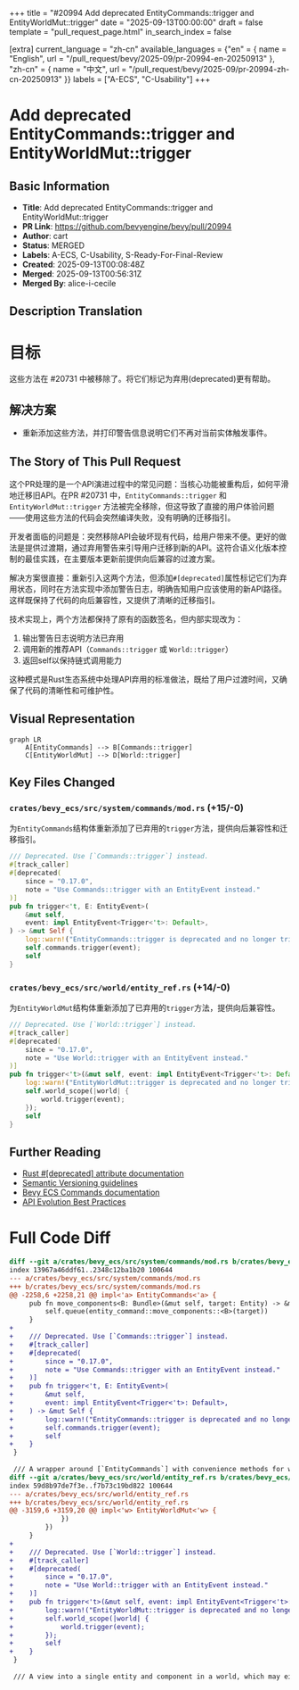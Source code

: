+++
title = "#20994 Add deprecated EntityCommands::trigger and EntityWorldMut::trigger"
date = "2025-09-13T00:00:00"
draft = false
template = "pull_request_page.html"
in_search_index = false

[extra]
current_language = "zh-cn"
available_languages = {"en" = { name = "English", url = "/pull_request/bevy/2025-09/pr-20994-en-20250913" }, "zh-cn" = { name = "中文", url = "/pull_request/bevy/2025-09/pr-20994-zh-cn-20250913" }}
labels = ["A-ECS", "C-Usability"]
+++

# Add deprecated EntityCommands::trigger and EntityWorldMut::trigger

## Basic Information
- **Title**: Add deprecated EntityCommands::trigger and EntityWorldMut::trigger
- **PR Link**: https://github.com/bevyengine/bevy/pull/20994
- **Author**: cart
- **Status**: MERGED
- **Labels**: A-ECS, C-Usability, S-Ready-For-Final-Review
- **Created**: 2025-09-13T00:08:48Z
- **Merged**: 2025-09-13T00:56:31Z
- **Merged By**: alice-i-cecile

## Description Translation
# 目标

这些方法在 #20731 中被移除了。将它们标记为弃用(deprecated)更有帮助。

## 解决方案

- 重新添加这些方法，并打印警告信息说明它们不再对当前实体触发事件。

## The Story of This Pull Request

这个PR处理的是一个API演进过程中的常见问题：当核心功能被重构后，如何平滑地迁移旧API。在PR #20731 中，`EntityCommands::trigger` 和 `EntityWorldMut::trigger` 方法被完全移除，但这导致了直接的用户体验问题——使用这些方法的代码会突然编译失败，没有明确的迁移指引。

开发者面临的问题是：突然移除API会破坏现有代码，给用户带来不便。更好的做法是提供过渡期，通过弃用警告来引导用户迁移到新的API。这符合语义化版本控制的最佳实践，在主要版本更新前提供向后兼容的过渡方案。

解决方案很直接：重新引入这两个方法，但添加`#[deprecated]`属性标记它们为弃用状态，同时在方法实现中添加警告日志，明确告知用户应该使用的新API路径。这样既保持了代码的向后兼容性，又提供了清晰的迁移指引。

技术实现上，两个方法都保持了原有的函数签名，但内部实现改为：
1. 输出警告日志说明方法已弃用
2. 调用新的推荐API（`Commands::trigger` 或 `World::trigger`）
3. 返回self以保持链式调用能力

这种模式是Rust生态系统中处理API弃用的标准做法，既给了用户过渡时间，又确保了代码的清晰性和可维护性。

## Visual Representation

```mermaid
graph LR
    A[EntityCommands] --> B[Commands::trigger]
    C[EntityWorldMut] --> D[World::trigger]
```

## Key Files Changed

### `crates/bevy_ecs/src/system/commands/mod.rs` (+15/-0)
为`EntityCommands`结构体重新添加了已弃用的`trigger`方法，提供向后兼容性和迁移指引。

```rust
/// Deprecated. Use [`Commands::trigger`] instead.
#[track_caller]
#[deprecated(
    since = "0.17.0",
    note = "Use Commands::trigger with an EntityEvent instead."
)]
pub fn trigger<'t, E: EntityEvent>(
    &mut self,
    event: impl EntityEvent<Trigger<'t>: Default>,
) -> &mut Self {
    log::warn!("EntityCommands::trigger is deprecated and no longer triggers the event for the current EntityCommands entity. Use Commands::trigger instead with an EntityEvent.");
    self.commands.trigger(event);
    self
}
```

### `crates/bevy_ecs/src/world/entity_ref.rs` (+14/-0)
为`EntityWorldMut`结构体重新添加了已弃用的`trigger`方法，提供向后兼容性。

```rust
/// Deprecated. Use [`World::trigger`] instead.
#[track_caller]
#[deprecated(
    since = "0.17.0",
    note = "Use World::trigger with an EntityEvent instead."
)]
pub fn trigger<'t>(&mut self, event: impl EntityEvent<Trigger<'t>: Default>) -> &mut Self {
    log::warn!("EntityWorldMut::trigger is deprecated and no longer triggers the event for the current EntityWorldMut entity. Use World::trigger instead with an EntityEvent.");
    self.world_scope(|world| {
        world.trigger(event);
    });
    self
}
```

## Further Reading

- [Rust #[deprecated] attribute documentation](https://doc.rust-lang.org/reference/attributes/diagnostics.html#the-deprecated-attribute)
- [Semantic Versioning guidelines](https://semver.org/)
- [Bevy ECS Commands documentation](https://docs.rs/bevy_ecs/latest/bevy_ecs/system/struct.Commands.html)
- [API Evolution Best Practices](https://rust-lang.github.io/rfcs/1105-api-evolution.html)

# Full Code Diff
```diff
diff --git a/crates/bevy_ecs/src/system/commands/mod.rs b/crates/bevy_ecs/src/system/commands/mod.rs
index 13967a46ddf61..2348c12ba1b20 100644
--- a/crates/bevy_ecs/src/system/commands/mod.rs
+++ b/crates/bevy_ecs/src/system/commands/mod.rs
@@ -2258,6 +2258,21 @@ impl<'a> EntityCommands<'a> {
     pub fn move_components<B: Bundle>(&mut self, target: Entity) -> &mut Self {
         self.queue(entity_command::move_components::<B>(target))
     }
+
+    /// Deprecated. Use [`Commands::trigger`] instead.
+    #[track_caller]
+    #[deprecated(
+        since = "0.17.0",
+        note = "Use Commands::trigger with an EntityEvent instead."
+    )]
+    pub fn trigger<'t, E: EntityEvent>(
+        &mut self,
+        event: impl EntityEvent<Trigger<'t>: Default>,
+    ) -> &mut Self {
+        log::warn!("EntityCommands::trigger is deprecated and no longer triggers the event for the current EntityCommands entity. Use Commands::trigger instead with an EntityEvent.");
+        self.commands.trigger(event);
+        self
+    }
 }
 
 /// A wrapper around [`EntityCommands`] with convenience methods for working with a specified component type.
diff --git a/crates/bevy_ecs/src/world/entity_ref.rs b/crates/bevy_ecs/src/world/entity_ref.rs
index 59d8b97de7f3e..f7b73c19bd822 100644
--- a/crates/bevy_ecs/src/world/entity_ref.rs
+++ b/crates/bevy_ecs/src/world/entity_ref.rs
@@ -3159,6 +3159,20 @@ impl<'w> EntityWorldMut<'w> {
             })
         })
     }
+
+    /// Deprecated. Use [`World::trigger`] instead.
+    #[track_caller]
+    #[deprecated(
+        since = "0.17.0",
+        note = "Use World::trigger with an EntityEvent instead."
+    )]
+    pub fn trigger<'t>(&mut self, event: impl EntityEvent<Trigger<'t>: Default>) -> &mut Self {
+        log::warn!("EntityWorldMut::trigger is deprecated and no longer triggers the event for the current EntityWorldMut entity. Use World::trigger instead with an EntityEvent.");
+        self.world_scope(|world| {
+            world.trigger(event);
+        });
+        self
+    }
 }
 
 /// A view into a single entity and component in a world, which may either be vacant or occupied.
```